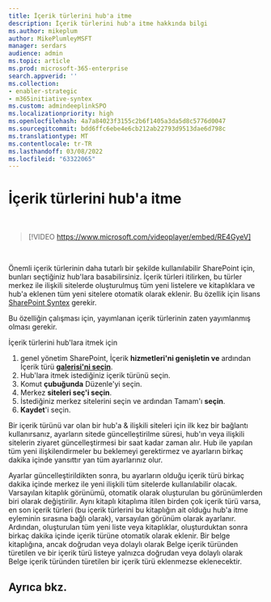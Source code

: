```yaml
---
title: İçerik türlerini hub'a itme
description: İçerik türlerini hub'a itme hakkında bilgi
ms.author: mikeplum
author: MikePlumleyMSFT
manager: serdars
audience: admin
ms.topic: article
ms.prod: microsoft-365-enterprise
search.appverid: ''
ms.collection:
- enabler-strategic
- m365initiative-syntex
ms.custom: admindeeplinkSPO
ms.localizationpriority: high
ms.openlocfilehash: 4a7a84023f3155c2b6f1405a3da5d8c5776d0047
ms.sourcegitcommit: bdd6ffc6ebe4e6cb212ab22793d9513dae6d798c
ms.translationtype: MT
ms.contentlocale: tr-TR
ms.lasthandoff: 03/08/2022
ms.locfileid: "63322065"
---
```

# <a name="push-content-types-to-a-hub"></a>İçerik türlerini hub'a itme

</br>

> [!VIDEO https://www.microsoft.com/videoplayer/embed/RE4GyeV]  

</br>


Önemli içerik türlerinin daha tutarlı bir şekilde kullanılabilir SharePoint için, bunları seçtiğiniz hub'lara basabilirsiniz. İçerik türleri itilirken, bu türler merkez ile ilişkili sitelerde oluşturulmuş tüm yeni listelere ve kitaplıklara ve hub'a eklenen tüm yeni sitelere otomatik olarak eklenir. Bu özellik için lisans [SharePoint Syntex](index.md) gerekir.

Bu özelliğin çalışması için, yayımlanan içerik türlerinin zaten yayımlanmış olması gerekir.

İçerik türlerini hub'lara itmek için

1. genel yönetim SharePoint, İçerik **hizmetleri'ni genişletin ve** ardından İçerik türü <a href="https://go.microsoft.com/fwlink/?linkid=2185074" target="_blank">**galerisi'ni seçin**</a>.
2. Hub'lara itmek istediğiniz içerik türünü seçin.
3. Komut **çubuğunda** Düzenle'yi seçin.
4. Merkez **siteleri seç'i seçin**.
5. İstediğiniz merkez sitelerini seçin ve ardından Tamam'ı **seçin**.
6. **Kaydet**'i seçin.

Bir içerik türünü var olan bir hub'a & ilişkili siteleri için ilk kez bir bağlantı kullanırsanız, ayarların sitede güncelleştirilme süresi, hub'ın veya ilişkili sitelerin ziyaret güncelleştirmesi bir saat kadar zaman alır. Hub ile yapılan tüm yeni ilişkilendirmeler bu beklemeyi gerektirmez ve ayarların birkaç dakika içinde yansıttır yan tüm ayarlarınız olur.

Ayarlar güncelleştirildikten sonra, bu ayarların olduğu içerik türü birkaç dakika içinde merkez ile yeni ilişkili tüm sitelerde kullanılabilir olacak. Varsayılan kitaplık görünümü, otomatik olarak oluşturulan bu görünümlerden biri olarak değiştirilir. Aynı kitaplı kitaplıma itilen birden çok içerik türü varsa, en son içerik türleri (bu içerik türlerini bu kitaplığın ait olduğu hub'a itme eyleminin sırasına bağlı olarak), varsayılan görünüm olarak ayarlanır.  Ardından, oluşturulan tüm yeni liste veya kitaplıklar, oluşturduktan sonra birkaç dakika içinde içerik türüne otomatik olarak eklenir. Bir belge kitaplığına, ancak doğrudan veya dolaylı olarak Belge içerik türünden türetilen ve bir içerik türü listeye yalnızca doğrudan veya dolaylı olarak Belge içerik türünden türetilen bir içerik türü eklenmezse eklenecektir.

## <a name="see-also"></a>Ayrıca bkz.
